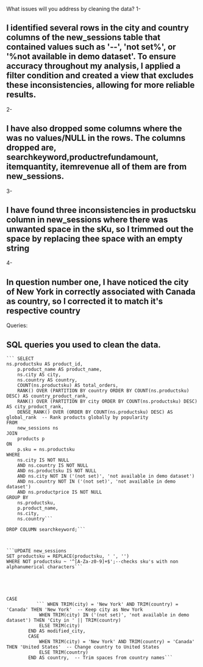 What issues will you address by cleaning the data?
1-
## I identified several rows in the city and country columns of the new_sessions table that contained values such as '--', 'not set%', or '%not available in demo dataset'. To ensure accuracy throughout my analysis, I applied a filter condition and created a view that excludes these inconsistencies, allowing for more reliable results.

2-
## I have also dropped some columns where the was no values/NULL in the rows. The columns dropped are, searchkeyword,productrefundamount,  itemquantity, itemrevenue all of them are from new_sessions.

3-
## I have found three inconsistencies in productsku column in new_sessions where there was unwanted space in the sKu, so I trimmed out the space by replacing thee space with an empty string

4-
## In question number one, I have noticed the city of New York in correctly associated with Canada as country, so I corrected it to match it's respective country



Queries:
##  SQL queries you used to clean the data.



 
    ``` SELECT
	ns.productsku AS product_id,
        p.product_name AS product_name,
        ns.city AS city,
        ns.country AS country,
        COUNT(ns.productsku) AS total_orders,
		RANK() OVER (PARTITION BY country ORDER BY COUNT(ns.productsku) DESC) AS country_product_rank,
		RANK() OVER (PARTITION BY city ORDER BY COUNT(ns.productsku) DESC) AS city_product_rank,
    	DENSE_RANK() OVER (ORDER BY COUNT(ns.productsku) DESC) AS global_rank  -- Rank products globally by popularity
    FROM 
        new_sessions ns
    JOIN 
        products p 
    ON 
        p.sku = ns.productsku
    WHERE
        ns.city IS NOT NULL
        AND ns.country IS NOT NULL
        AND ns.productsku IS NOT NULL
        AND ns.city NOT IN ('(not set)', 'not available in demo dataset')
        AND ns.country NOT IN ('(not set)', 'not available in demo dataset')
        AND ns.productprice IS NOT NULL
    GROUP BY
        ns.productsku,
        p.product_name,
        ns.city,
        ns.country```



```ALTER TABLE new_sessions
DROP COLUMN searchkeyword;```



```UPDATE new_sessions
SET productsku = REPLACE(productsku, ' ', '')
WHERE NOT productsku ~ '^[A-Za-z0-9]+$';--checks sku's with non alphanumerical characters```





CASE
           ``` WHEN TRIM(city) = 'New York' AND TRIM(country) = 'Canada' THEN 'New York'  -- Keep city as New York
            WHEN TRIM(city) IN ('(not set)', 'not available in demo dataset') THEN 'City in ' || TRIM(country)
            ELSE TRIM(city)
        END AS modified_city,
        CASE
            WHEN TRIM(city) = 'New York' AND TRIM(country) = 'Canada' THEN 'United States'  -- Change country to United States
            ELSE TRIM(country)
        END AS country,  -- Trim spaces from country names```








